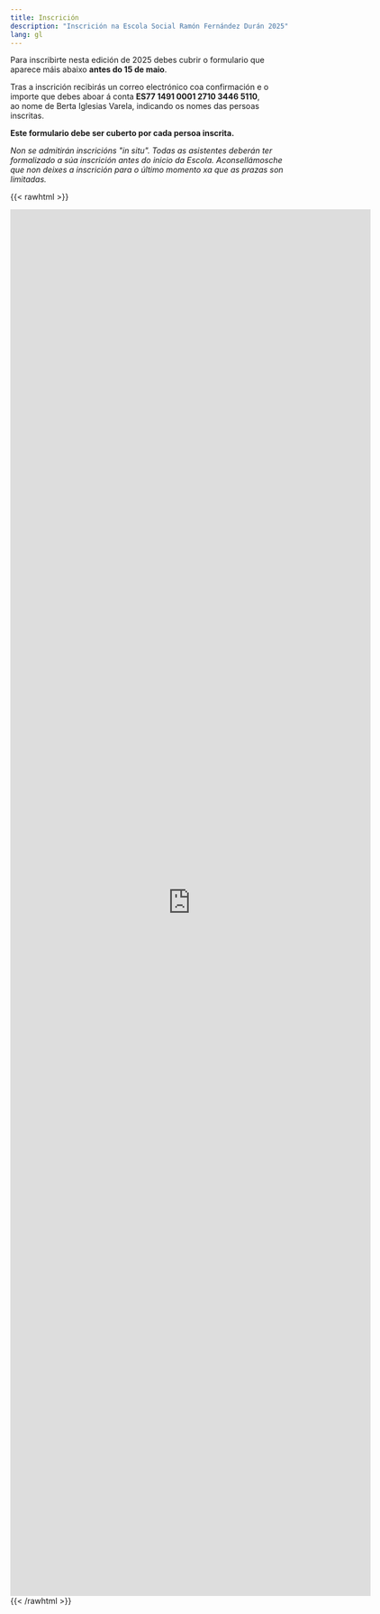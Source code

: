 ```yaml
---
title: Inscrición
description: "Inscrición na Escola Social Ramón Fernández Durán 2025"
lang: gl
---
```


Para inscribirte nesta edición de 2025 debes cubrir o formulario que aparece máis abaixo **antes do 15 de maio**.

Tras a inscrición recibirás un correo electrónico coa confirmación e o importe que debes aboar á conta **ES77 1491 0001 2710 3446 5110**,  
ao nome de Berta Iglesias Varela, indicando os nomes das persoas inscritas.

**Este formulario debe ser cuberto por cada persoa inscrita.**

_Non se admitirán inscricións \"in situ\". Todas as asistentes deberán ter formalizado a súa inscrición antes do inicio da Escola. Aconsellámosche que non deixes a inscrición para o último momento xa que as prazas son limitadas._

{{< rawhtml >}}
<iframe src="https://docs.google.com/forms/d/e/1FAIpQLSc_fShQ7Gpa4RJYvPBfQc0GyFec5L9KJgE0vPCSRu73-xNGEw/viewform?embedded=true" width="640" height="2462" frameborder="0" marginheight="0" marginwidth="0">Cargando…</iframe>
{{< /rawhtml >}}